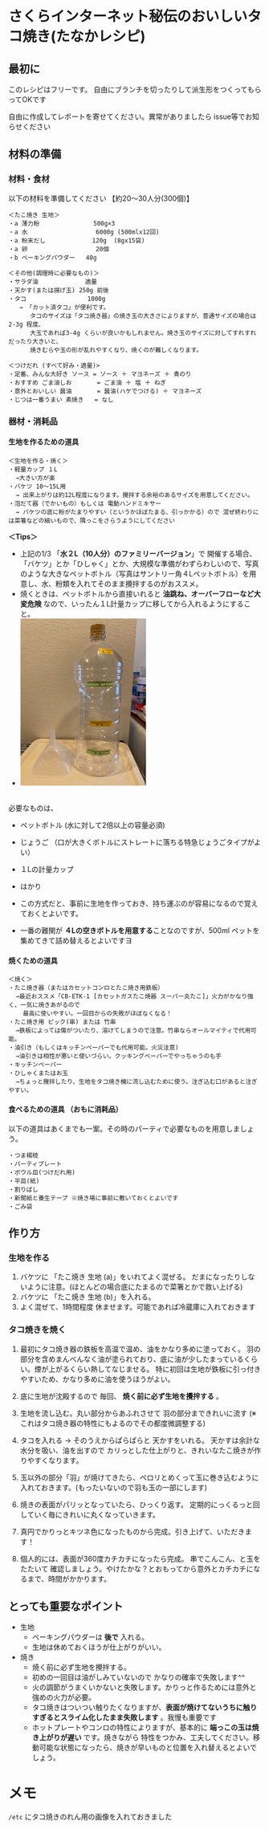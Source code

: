 
# さくらインターネット秘伝のおいしいタコ焼き(たなかレシピ)

## 最初に

このレシピはフリーです。
自由にブランチを切ったりして派生形をつくってもらってOKです

自由に作成してレポートを寄せてください。異常がありましたら issue等でお知らせください

## 材料の準備

### 材料・食材
以下の材料を準備してください
【約20～30人分(300個)】

```
＜たこ焼き 生地＞
・a 薄力粉               500g×3
・a 水                   6000g (500mlx12回)
・a 粉末だし             120g  (8gx15袋)
・a 卵                   20個
・b ベーキングパウダー   40g
```
```
＜その他(調理時に必要なもの)＞
・サラダ油             適量
・天かす(または揚げ玉) 250g 前後
・タコ                 1000g
   → 「カット済タコ」が便利です。
      タコのサイズは「タコ焼き器」の焼き玉の大きさによりますが、普通サイズの場合は2-3g 程度、
      大玉であれば3-4g くらいが良いかもしれません。焼き玉のサイズに対してすれすれだったり大きいと、
      焼きむらや玉の形が乱れやすくなり、焼くのが難しくなります。
```
```
＜つけだれ (すべて好み・適量)>
・定番、みんな大好き ソース = ソース ＋ マヨネーズ ＋ 青のり
・おすすめ ごま油しお       = ごま油 ＋ 塩 ＋ ねぎ
・意外とおいしい 醤油       = 醤油(ハケでつける) ＋ マヨネーズ
・じつは一番うまい 素焼き   = なし
```

### 器材・消耗品

#### 生地を作るための道具
```
＜生地を作る・焼く＞
・軽量カップ １L
  →大きい方が楽
・バケツ 10～15L用
  → 出来上がりは約12L程度になります。攪拌する余裕のあるサイズを用意してください。
・泡だて器（でかいもの）もしくは 電動ハンドミキサー
  → バケツの底に粉がたまりやすい（というかほぼたまる、引っかかる）ので 混ぜ終わりには菜箸などの細いもので、隅っこをさらうようにしてください
```

**＜Tips＞**
- 上記の1/3 「**水２L（10人分）のファミリーバージョン**」で 開催する場合、「バケツ」とか「ひしゃく」とか、大規模な準備がわずらわしいので、写真のような大きなペットボトル（写真はサントリー角４Lペットボトル）を用意し、水、粉類を入れてそのまま攪拌するのがおススメ。
- 焼くときは、ペットボトルから直接いれると **油跳ね、オーバーフローなど大変危険** なので、いったん１L計量カップに移してから入れるようにすること。
- <img width="250" alt="サントリー角 ４Lペットボトル" src="4lbtl.jpg">
<br />
必要なものは、

  - ペットボトル (水に対して2倍以上の容量必須)
  - じょうご （口が大きくボトルにストレートに落ちる特急じょうごタイプがよい）
  - １Lの計量カップ
  - はかり

- この方式だと、事前に生地を作っておき、持ち運ぶのが容易になるので覚えておくとよいです。
- 一番の難関が **４Lの空きボトルを用意する**ことなのですが、500ml ペットを集めてきて詰め替えるとよいですヨ


#### 焼くための道具
```
＜焼く＞
・たこ焼き器（またはカセットコンロとたこ焼き用鉄板）
  →最近おススメ「CB-ETK-1 [カセットガスたこ焼器 スーパー炎たこ]」火力がかなり強く、一気に焼きあがるので
    最高に使いやすい。一回目からの失敗がほぼなくなる！
・たこ焼き用 ピック(串) または 竹串
  →鉄板によっては傷がついたり、溶けてしまうので注意。竹串ならオールマイティで代用可能。
・油引き（もしくはキッチンペーパーでも代用可能。火災注意)
  →油引きは相性が悪いと使いづらい。クッキングペーパーでやっちゃうのも手
・キッチンペーパー
・ひしゃくまたはお玉
  →ちょっと攪拌したり、生地をタコ焼き機に流し込むために使う。注ぎ込む口があると注ぎやすい。
```
#### 食べるための道具 （おもに消耗品）
以下の道具はあくまでも一案。その時のパーティで必要なものを用意しましょう。
```
・つま楊枝
・パーティプレート
・ボウル皿(つけだれ用)
・平皿(紙)
・割りばし
・新聞紙と養生テープ ※焼き場に事前に敷いておくとよいです
・ごみ袋
```

## 作り方

### 生地を作る

1. バケツに 「たこ焼き 生地 (a)」をいれてよく混ぜる。 だまになったりしないように注意。(ほとんどの場合底にたまるので菜箸とかで救い上げる)
2. バケツに 「たこ焼き 生地 (b)」を入れる。
3. よく混ぜて、1時間程度 休ませます。可能であれば冷蔵庫に入れておきます

### タコ焼きを焼く


1. 最初にタコ焼き器の鉄板を高温で温め、油をかなり多めに塗っておく。 羽の部分を含めまんべんなく油が塗られており、底に油が少したまっているくらい。煙が上がるくらい熱してなじませる。 特に初回は生地が鉄板に引っ付きやすいため、かなり多めに油を使うほうがよい。

2. 底に生地が沈殿するので 毎回、 **焼く前に必ず生地を攪拌する** 。

3. 生地を流し込む。丸い部分からあふれさせて 羽の部分まできれいに流す (※これはタコ焼き器の特性にもよるのでその都度微調整する)

4. タコを入れる → そのうえからぱらぱらと 天かすをいれる。
天かすは余計な水分を吸い、油を出すので カリっとした仕上がりと、きれいなたこ焼きが作りやすくなります。

5. 玉以外の部分「羽」が焼けてきたら、ペロリとめくって玉に巻き込むように入れておきます。(もったいないので羽も玉の一部にします)

6. 焼きの表面がパリッとなっていたら、ひっくり返す。
定期的にっくるっと回していく毎にきれいに丸くなっていきます。

7. 真円でかりっとキツネ色になったものから完成。引き上げて、いただきます！

8. 個人的には、表面が360度カチカチになったら完成。
   串でこんこん、と玉をたたいて 確認しましょう。やけたかな？とおもってから意外とカチカチになるまで、時間がかかります。

## とっても重要なポイント

* 生地
  * ベーキングパウダーは **後で** 入れる。
  * 生地は休めておくほうが仕上がりがいい。
* 焼き
  * 焼く前に必ず生地を攪拌する。
  * 初めの一回目は油がしみていないので かなりの確率で失敗します^^
  * 火の調節がうまくいかないと失敗します。かりっと作るためには意外と強めの火力が必要。
  * タコ焼きはついつい触りたくなりますが、**表面が焼けてないうちに触りすぎるとスライム化したまま失敗します** 。我慢も重要です
  * ホットプレートやコンロの特性によりますが、基本的に **端っこの玉は焼き上がりが遅い** です。焼きながら 特性をつかみ、工夫してください。移動可能な状態になったら、焼きが早いものと位置を入れ替えるとよいでしょう。


# メモ

`/etc` にタコ焼きのれん用の画像を入れておきました
